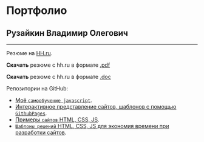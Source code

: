 # Портфолио
## Рузайкин Владимир Олегович
--------
Резюме на [HH.ru](https://hh.ru/resume/3999d9ddff064a9a120039ed1f70336e62516d).

**Скачать** резюме с hh.ru в формате [.pdf](https://hh.ru/resume_converter/%D0%A0%D1%83%D0%B7%D0%B0%D0%B9%D0%BA%D0%B8%D0%BD%20%D0%92%D0%BB%D0%B0%D0%B4%D0%B8%D0%BC%D0%B8%D1%80%20%D0%9E%D0%BB%D0%B5%D0%B3%D0%BE%D0%B2%D0%B8%D1%87.pdf?hash=3999d9ddff064a9a120039ed1f70336e62516d&type=pdf&hhtmSource=resume_view&hhtmFrom=user_resumes_list)

**Скачать** резюме с hh.ru в формате [.doc](https://hh.ru/resume_converter/%D0%A0%D1%83%D0%B7%D0%B0%D0%B9%D0%BA%D0%B8%D0%BD%20%D0%92%D0%BB%D0%B0%D0%B4%D0%B8%D0%BC%D0%B8%D1%80%20%D0%9E%D0%BB%D0%B5%D0%B3%D0%BE%D0%B2%D0%B8%D1%87.doc?hash=3999d9ddff064a9a120039ed1f70336e62516d&type=rtf&hhtmSource=resume_view&hhtmFrom=user_resumes_list)


Репозитории на GitHub:
 - [Моё `самообучение javascript`](https://github.com/Garfildus/js-practice). 
 - [Интерактивное представление сайтов, шаблонов с помощью `GithubPages`](https://github.com/Garfildus/TemplateGitPages).
 - [Примеры `сайтов` HTML, CSS, JS](https://github.com/Garfildus/Sites). 
 - [`Шаблоны решений` HTML, CSS, JS для экономия времени при разработки сайтов](https://github.com/Garfildus/TemplateForWeb).
